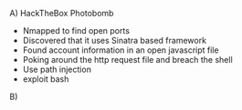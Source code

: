 
A) HackTheBox Photobomb

- Nmapped to find open ports
- Discovered that it uses Sinatra based framework
- Found account information in an open javascript file
- Poking around the http request file and breach the shell
- Use path injection 
- exploit bash

B)
